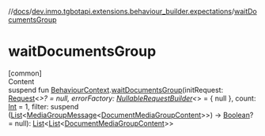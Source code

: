 //[docs](../../index.md)/[dev.inmo.tgbotapi.extensions.behaviour_builder.expectations](index.md)/[waitDocumentsGroup](wait-documents-group.md)



# waitDocumentsGroup  
[common]  
Content  
suspend fun [BehaviourContext](../dev.inmo.tgbotapi.extensions.behaviour_builder/-behaviour-context/index.md).[waitDocumentsGroup](wait-documents-group.md)(initRequest: [Request](../dev.inmo.tgbotapi.requests.abstracts/-request/index.md)<*>? = null, errorFactory: [NullableRequestBuilder](index.md#%5Bdev.inmo.tgbotapi.extensions.behaviour_builder.expectations%2FNullableRequestBuilder%2F%2F%2FPointingToDeclaration%2F%5D%2FClasslikes%2F625018081)<*> = { null }, count: [Int](https://kotlinlang.org/api/latest/jvm/stdlib/kotlin/-int/index.html) = 1, filter: suspend ([List](https://kotlinlang.org/api/latest/jvm/stdlib/kotlin.collections/-list/index.html)<[MediaGroupMessage](../dev.inmo.tgbotapi.types.message.abstracts/-media-group-message/index.md)<[DocumentMediaGroupContent](../dev.inmo.tgbotapi.types.message.content.abstracts/-document-media-group-content/index.md)>>) -> [Boolean](https://kotlinlang.org/api/latest/jvm/stdlib/kotlin/-boolean/index.html)? = null): [List](https://kotlinlang.org/api/latest/jvm/stdlib/kotlin.collections/-list/index.html)<[List](https://kotlinlang.org/api/latest/jvm/stdlib/kotlin.collections/-list/index.html)<[DocumentMediaGroupContent](../dev.inmo.tgbotapi.types.message.content.abstracts/-document-media-group-content/index.md)>>  



